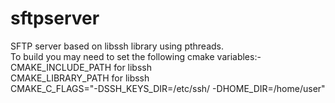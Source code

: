 # sftpserver
SFTP server based on libssh library using pthreads.<br/>
To build you may need to set the following cmake variables:-<br/>
CMAKE_INCLUDE_PATH for libssh<br/>
CMAKE_LIBRARY_PATH for libssh<br/>
CMAKE_C_FLAGS="-DSSH_KEYS_DIR=/etc/ssh/ -DHOME_DIR=/home/user"<br/>